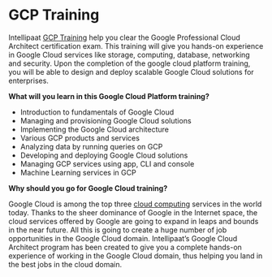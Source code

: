 # GCP Training

Intellipaat [GCP Training](https://intellipaat.com/google-cloud-certification-architect-training/) help you clear the Google Professional Cloud Architect certification exam. This training will give you hands-on experience in Google Cloud services like storage, computing, database, networking and security. Upon the completion of the google cloud platform training, you will be able to design and deploy scalable Google Cloud solutions for enterprises.

**What will you learn in this Google Cloud Platform training?**

* Introduction to fundamentals of Google Cloud
* Managing and provisioning Google Cloud solutions
* Implementing the Google Cloud architecture
* Various GCP products and services
* Analyzing data by running queries on GCP
* Developing and deploying Google Cloud solutions
* Managing GCP services using app, CLI and console
* Machine Learning services in GCP

**Why should you go for Google Cloud training?**

Google Cloud is among the top three [cloud computing](https://intellipaat.com/blog/tutorial/amazon-web-services-aws-tutorial/definition-of-cloud-computing/) services in the world today. Thanks to the sheer dominance of Google in the Internet space, the cloud services offered by Google are going to expand in leaps and bounds in the near future. All this is going to create a huge number of job opportunities in the Google Cloud domain. Intellipaat’s Google Cloud Architect program has been created to give you a complete hands-on experience of working in the Google Cloud domain, thus helping you land in the best jobs in the cloud domain.
